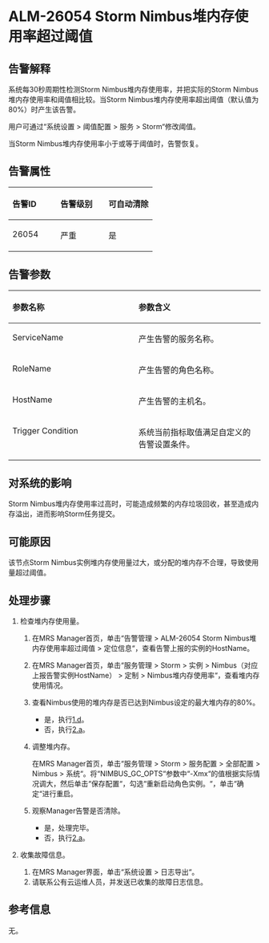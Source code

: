# ALM-26054 Storm Nimbus堆内存使用率超过阈值<a name="ZH-CN_TOPIC_0093195078"></a>

## 告警解释<a name="zh-cn_topic_0053790968_section52867048175622"></a>

系统每30秒周期性检测Storm Nimbus堆内存使用率，并把实际的Storm Nimbus堆内存使用率和阈值相比较。当Storm Nimbus堆内存使用率超出阈值（默认值为80%）时产生该告警。

用户可通过“系统设置 \> 阈值配置 \> 服务 \> Storm“修改阈值。

当Storm Nimbus堆内存使用率小于或等于阈值时，告警恢复。

## 告警属性<a name="zh-cn_topic_0053790968_section42094531175622"></a>

<a name="zh-cn_topic_0053790968_table54213857175622"></a>
<table><thead align="left"><tr id="zh-cn_topic_0053790968_row20974176175622"><th class="cellrowborder" valign="top" width="33.33333333333333%" id="mcps1.1.4.1.1"><p id="zh-cn_topic_0053790968_p21186672175622"><a name="zh-cn_topic_0053790968_p21186672175622"></a><a name="zh-cn_topic_0053790968_p21186672175622"></a><strong id="zh-cn_topic_0053790968_b56462325175622"><a name="zh-cn_topic_0053790968_b56462325175622"></a><a name="zh-cn_topic_0053790968_b56462325175622"></a>告警ID</strong></p>
</th>
<th class="cellrowborder" valign="top" width="33.33333333333333%" id="mcps1.1.4.1.2"><p id="zh-cn_topic_0053790968_p10045613175622"><a name="zh-cn_topic_0053790968_p10045613175622"></a><a name="zh-cn_topic_0053790968_p10045613175622"></a><strong id="zh-cn_topic_0053790968_b23301658175622"><a name="zh-cn_topic_0053790968_b23301658175622"></a><a name="zh-cn_topic_0053790968_b23301658175622"></a>告警级别</strong></p>
</th>
<th class="cellrowborder" valign="top" width="33.33333333333333%" id="mcps1.1.4.1.3"><p id="zh-cn_topic_0053790968_p8386180175622"><a name="zh-cn_topic_0053790968_p8386180175622"></a><a name="zh-cn_topic_0053790968_p8386180175622"></a><strong id="zh-cn_topic_0053790968_b8366763175622"><a name="zh-cn_topic_0053790968_b8366763175622"></a><a name="zh-cn_topic_0053790968_b8366763175622"></a>可自动清除</strong></p>
</th>
</tr>
</thead>
<tbody><tr id="zh-cn_topic_0053790968_row6619201175622"><td class="cellrowborder" valign="top" width="33.33333333333333%" headers="mcps1.1.4.1.1 "><p id="zh-cn_topic_0053790968_p5823288181035"><a name="zh-cn_topic_0053790968_p5823288181035"></a><a name="zh-cn_topic_0053790968_p5823288181035"></a>26054</p>
</td>
<td class="cellrowborder" valign="top" width="33.33333333333333%" headers="mcps1.1.4.1.2 "><p id="zh-cn_topic_0053790968_p1924359181035"><a name="zh-cn_topic_0053790968_p1924359181035"></a><a name="zh-cn_topic_0053790968_p1924359181035"></a>严重</p>
</td>
<td class="cellrowborder" valign="top" width="33.33333333333333%" headers="mcps1.1.4.1.3 "><p id="zh-cn_topic_0053790968_p21655423181035"><a name="zh-cn_topic_0053790968_p21655423181035"></a><a name="zh-cn_topic_0053790968_p21655423181035"></a>是</p>
</td>
</tr>
</tbody>
</table>

## 告警参数<a name="zh-cn_topic_0053790968_section21896613175622"></a>

<a name="zh-cn_topic_0053790968_table28795258175622"></a>
<table><thead align="left"><tr id="zh-cn_topic_0053790968_row61056662175622"><th class="cellrowborder" valign="top" width="50%" id="mcps1.1.3.1.1"><p id="zh-cn_topic_0053790968_p46642608175622"><a name="zh-cn_topic_0053790968_p46642608175622"></a><a name="zh-cn_topic_0053790968_p46642608175622"></a><strong id="zh-cn_topic_0053790968_b17130291175622"><a name="zh-cn_topic_0053790968_b17130291175622"></a><a name="zh-cn_topic_0053790968_b17130291175622"></a>参数名称</strong></p>
</th>
<th class="cellrowborder" valign="top" width="50%" id="mcps1.1.3.1.2"><p id="zh-cn_topic_0053790968_p45376322175622"><a name="zh-cn_topic_0053790968_p45376322175622"></a><a name="zh-cn_topic_0053790968_p45376322175622"></a><strong id="zh-cn_topic_0053790968_b5733721175622"><a name="zh-cn_topic_0053790968_b5733721175622"></a><a name="zh-cn_topic_0053790968_b5733721175622"></a>参数含义</strong></p>
</th>
</tr>
</thead>
<tbody><tr id="zh-cn_topic_0053790968_row61778232175622"><td class="cellrowborder" valign="top" width="50%" headers="mcps1.1.3.1.1 "><p id="zh-cn_topic_0053790968_p21304470181047"><a name="zh-cn_topic_0053790968_p21304470181047"></a><a name="zh-cn_topic_0053790968_p21304470181047"></a>ServiceName</p>
</td>
<td class="cellrowborder" valign="top" width="50%" headers="mcps1.1.3.1.2 "><p id="zh-cn_topic_0053790968_p47940503181047"><a name="zh-cn_topic_0053790968_p47940503181047"></a><a name="zh-cn_topic_0053790968_p47940503181047"></a>产生告警的服务名称。</p>
</td>
</tr>
<tr id="zh-cn_topic_0053790968_row39212469175622"><td class="cellrowborder" valign="top" width="50%" headers="mcps1.1.3.1.1 "><p id="zh-cn_topic_0053790968_p52017453181047"><a name="zh-cn_topic_0053790968_p52017453181047"></a><a name="zh-cn_topic_0053790968_p52017453181047"></a>RoleName</p>
</td>
<td class="cellrowborder" valign="top" width="50%" headers="mcps1.1.3.1.2 "><p id="zh-cn_topic_0053790968_p52664204181047"><a name="zh-cn_topic_0053790968_p52664204181047"></a><a name="zh-cn_topic_0053790968_p52664204181047"></a>产生告警的角色名称。</p>
</td>
</tr>
<tr id="zh-cn_topic_0053790968_row67081279175622"><td class="cellrowborder" valign="top" width="50%" headers="mcps1.1.3.1.1 "><p id="zh-cn_topic_0053790968_p5935158181047"><a name="zh-cn_topic_0053790968_p5935158181047"></a><a name="zh-cn_topic_0053790968_p5935158181047"></a>HostName</p>
</td>
<td class="cellrowborder" valign="top" width="50%" headers="mcps1.1.3.1.2 "><p id="zh-cn_topic_0053790968_p10985805181047"><a name="zh-cn_topic_0053790968_p10985805181047"></a><a name="zh-cn_topic_0053790968_p10985805181047"></a>产生告警的主机名。</p>
</td>
</tr>
<tr id="zh-cn_topic_0053790968_row36970648181040"><td class="cellrowborder" valign="top" width="50%" headers="mcps1.1.3.1.1 "><p id="zh-cn_topic_0053790968_p22697645181047"><a name="zh-cn_topic_0053790968_p22697645181047"></a><a name="zh-cn_topic_0053790968_p22697645181047"></a>Trigger Condition</p>
</td>
<td class="cellrowborder" valign="top" width="50%" headers="mcps1.1.3.1.2 "><p id="zh-cn_topic_0053790968_p26569958181047"><a name="zh-cn_topic_0053790968_p26569958181047"></a><a name="zh-cn_topic_0053790968_p26569958181047"></a>系统当前指标取值满足自定义的告警设置条件。</p>
</td>
</tr>
</tbody>
</table>

## 对系统的影响<a name="zh-cn_topic_0053790968_section48891955175622"></a>

Storm Nimbus堆内存使用率过高时，可能造成频繁的内存垃圾回收，甚至造成内存溢出，进而影响Storm任务提交。

## 可能原因<a name="zh-cn_topic_0053790968_section7429107175622"></a>

该节点Storm Nimbus实例堆内存使用量过大，或分配的堆内存不合理，导致使用量超过阈值。

## 处理步骤<a name="zh-cn_topic_0053790968_section51268453175622"></a>

1.  检查堆内存使用量。
    1.  在MRS Manager首页，单击“告警管理 \> ALM-26054 Storm Nimbus堆内存使用率超过阈值 \> 定位信息“，查看告警上报的实例的HostName。
    2.  在MRS Manager首页，单击“服务管理 \> Storm \> 实例 \> Nimbus（对应上报告警实例HostName） \> 定制 \> Nimbus堆内存使用率“，查看堆内存使用情况。
    3.  查看Nimbus使用的堆内存是否已达到Nimbus设定的最大堆内存的80%。
        -   是，执行[1.d](#zh-cn_topic_0053790968_li3532012320227)。
        -   否，执行[2.a](#zh-cn_topic_0053790968_li19762023183457)。

    4.  <a name="zh-cn_topic_0053790968_li3532012320227"></a>调整堆内存。

        在MRS Manager首页，单击“服务管理 \> Storm \> 服务配置 \> 全部配置 \> Nimbus \> 系统“。将“NIMBUS\_GC\_OPTS“参数中“-Xmx“的值根据实际情况调大，然后单击“保存配置“，勾选“重新启动角色实例。“，单击“确定“进行重启。

    5.  观察Manager告警是否清除。
        -   是，处理完毕。
        -   否，执行[2.a](#zh-cn_topic_0053790968_li19762023183457)。


2.  收集故障信息。
    1.  <a name="zh-cn_topic_0053790968_li19762023183457"></a>在MRS Manager界面，单击“系统设置 \> 日志导出“。
    2.  请联系公有云运维人员，并发送已收集的故障日志信息。


## 参考信息<a name="zh-cn_topic_0053790968_section19043946175622"></a>

无。

